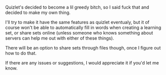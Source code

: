 Quizlet's decided to become a lil greedy bitch, so I said fuck that and decided to make my own thing.

I'll try to make it have the same features as quizlet eventualy, but it of course won't be able to automatically fill in words when creating a learning set, or share sets online (unless someone who knows something about servers can help me out with either of these things).

There will be an option to share sets through files though, once I figure out how to do that.

If there are any issues or suggestions, I would appreciate it if you'd let me know.
